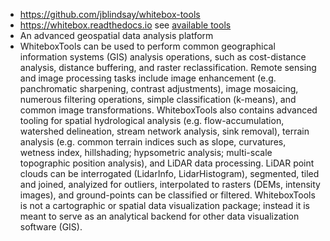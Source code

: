 * https://github.com/jblindsay/whitebox-tools
* https://whitebox.readthedocs.io see [available tools](https://whitebox.readthedocs.io/en/latest/readme.html#available-tools)
* An advanced geospatial data analysis platform
* WhiteboxTools can be used to perform common geographical information systems (GIS) analysis operations, such as cost-distance analysis, distance buffering, and raster reclassification. Remote sensing and image processing tasks include image enhancement (e.g. panchromatic sharpening, contrast adjustments), image mosaicing, numerous filtering operations, simple classification (k-means), and common image transformations. WhiteboxTools also contains advanced tooling for spatial hydrological analysis (e.g. flow-accumulation, watershed delineation, stream network analysis, sink removal), terrain analysis (e.g. common terrain indices such as slope, curvatures, wetness index, hillshading; hypsometric analysis; multi-scale topographic position analysis), and LiDAR data processing. LiDAR point clouds can be interrogated (LidarInfo, LidarHistogram), segmented, tiled and joined, analyized for outliers, interpolated to rasters (DEMs, intensity images), and ground-points can be classified or filtered. WhiteboxTools is not a cartographic or spatial data visualization package; instead it is meant to serve as an analytical backend for other data visualization software (GIS).
